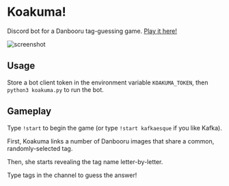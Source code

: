 # Koakuma!
Discord bot for a Danbooru tag-guessing game. [Play it here!](https://discord.gg/ZyrkTTS)

![screenshot](screenshot.png)

## Usage
Store a bot client token in the environment variable `KOAKUMA_TOKEN`, then `python3 koakuma.py` to run the bot.

## Gameplay
Type `!start` to begin the game (or type `!start kafkaesque` if you like Kafka).

First, Koakuma links a number of Danbooru images that share a common, randomly-selected tag.

Then, she starts revealing the tag name letter-by-letter.

Type tags in the channel to guess the answer!
